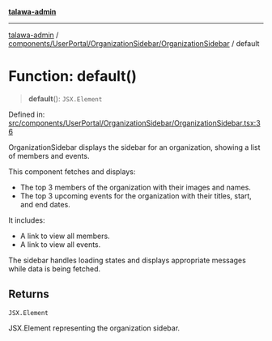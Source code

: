 [**talawa-admin**](../../../../../README.md)

***

[talawa-admin](../../../../../README.md) / [components/UserPortal/OrganizationSidebar/OrganizationSidebar](../README.md) / default

# Function: default()

> **default**(): `JSX.Element`

Defined in: [src/components/UserPortal/OrganizationSidebar/OrganizationSidebar.tsx:36](https://github.com/gautam-divyanshu/talawa-admin/blob/9fec1eef6a4674b14f6abe30e3be3844537d8dc2/src/components/UserPortal/OrganizationSidebar/OrganizationSidebar.tsx#L36)

OrganizationSidebar displays the sidebar for an organization, showing a list of members and events.

This component fetches and displays:
- The top 3 members of the organization with their images and names.
- The top 3 upcoming events for the organization with their titles, start, and end dates.

It includes:
- A link to view all members.
- A link to view all events.

The sidebar handles loading states and displays appropriate messages while data is being fetched.

## Returns

`JSX.Element`

JSX.Element representing the organization sidebar.
